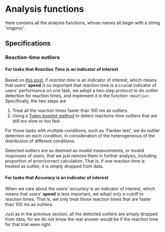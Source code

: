 # Analysis functions

Here contains all the analysis functions, whose names all begin with a string 'sngproc'.

## Specifications

### Reaction-time outliers

#### For tasks that *Reaction Time* is an indicator of interest

Based on [this post](http://condor.depaul.edu/dallbrit/extra/resources/ReactionTimeData-2017-4-4.html), if *reaction time* is an indicator of interest, which means that users' **speed** is so important that reaction time is a crucial indicator of users' performance on one task, we adopt a two-step protocol to do outlier detection for reaction times, and implement it in the function `rmoutlier`. Specifically, the two steps are

1. Treat all the reaction times faster than 100 ms as outliers.
1. Using a [Tukey boxplot method](https://en.wikipedia.org/wiki/Box_plot) to detect reactions-time outliers that are still too slow or too fast.

For those tasks with multiple conditions, such as 'Flanker test', we do outlier detection on each condition, in consideration of the heterogeneous of the distribution of different conditions.

Detected outliers are so deemed as invalid measurements, or invalid responses of users, that we just remove them in further analysis, including proportion of error/correct calculation. That is, if one reaction time is treated as outlier, it is simply dropped from data.

#### For tasks that *Accuracy* is an indicator of interest

When we care about the users' *accuracy* is an indicator of interest, which means that users' **speed** is less important, we adopt only a cutoff to reaction times. That is, we only treat those reaction times that are faster than 100 ms as outliers.

Just as in the previous section, all the detected outliers are simply dropped from data, for we do not know the real answer would be if the reaction time for that trial were right.
